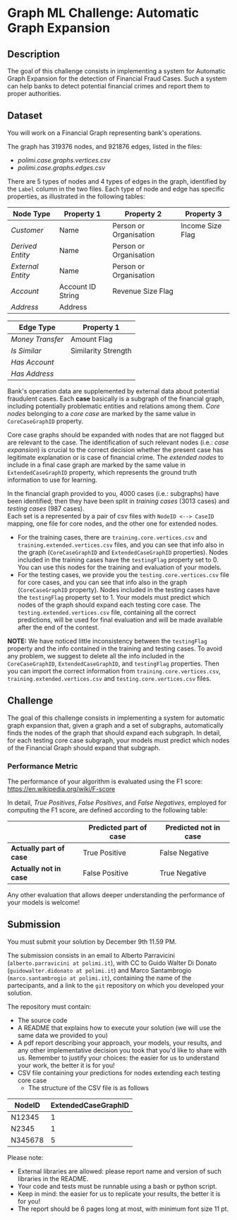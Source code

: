 # Graph ML Challenge: Automatic Graph Expansion

## Description
The goal of this challenge consists in implementing a system for Automatic Graph Expansion for the detection of Financial Fraud Cases. 
Such a system can help banks to detect potential financial crimes and report them to proper authorities.

## Dataset
You will work on a Financial Graph representing bank's operations.

The graph has 319376 nodes, and 921876 edges, listed in the files:
* *polimi.case.graphs.vertices.csv* 
* *polimi.case.graphs.edges.csv*

There are 5 types of nodes and 4 types of edges in the graph, identified by the `Label` column in the two files.
Each type of node and edge has specific properties, as illustrated in the following tables:

| Node Type         | Property 1        | Property 2             | Property 3       |
|-------------------|-------------------|------------------------|------------------|
| *Customer*        | Name              | Person or Organisation | Income Size Flag |
| *Derived Entity*  | Name              | Person or Organisation |                  |
| *External Entity* | Name              | Person or Organisation |                  |
| *Account*         | Account ID String | Revenue Size Flag      |                  |
| *Address*         | Address           |                        |                  |

| Edge Type        | Property 1          |
|------------------|---------------------|
| *Money Transfer* | Amount Flag         |
| *Is Similar*     | Similarity Strength |
| *Has Account*    |                     |
| *Has Address*    |                     |

Bank's operation data are supplemented by external data about potential fraudulent cases.
Each **case** basically is a subgraph of the financial graph, including potentially problematic entities and relations among them.
*Core nodes* belonging to a *core case* are marked by the same value in `CoreCaseGraphID` property.

Core case graphs should be expanded with nodes that are not flagged but are relevant to the case.
The identification of such relevant nodes (i.e.: *case expansion*) is crucial to the correct decision whether the present case has legitimate explanation or is case of financial crime.
The *extended nodes* to include in a final case graph are marked by the same value in `ExtendedCaseGraphID` property, which represents the ground truth information to use for learning.

In the financial graph provided to you, 4000 cases (i.e.: subgraphs) have been identified; then they have been split in *training cases* (3013 cases) and *testing cases* (987 cases).  
Each set is a represented by a pair of csv files with `NodeID <--> CaseID` mapping, one file for core nodes, and the other one for extended nodes.
- For the training cases, there are `training.core.vertices.csv` and `training.extended.vertices.csv` files, and you can see that info also in the graph (`CoreCaseGraphID` and `ExtendedCaseGraphID` properties). Nodes included in the training cases have the `testingFlag` property set to 0. You can use this nodes for the training and evaluation of your models.
- For the testing cases, we provide you the `testing.core.vertices.csv` file for core cases, and you can see that info also in the graph (`CoreCaseGraphID` property). Nodes included in the testing cases have the `testingFlag` property set to 1. Your models must predict which nodes of the graph should expand each testing core case. The `testing.extended.vertices.csv` file, containing all the correct predictions, will be used for final evaluation and will be made available after the end of the contest.

**NOTE:** We have noticed little inconsistency between the `testingFlag` property and the info contained in the training and testing cases. To avoid any problem, we suggest to delete all the info included in the `CoreCaseGraphID`, `ExtendedCaseGraphID`, and `testingFlag` properties. Then you can import the correct information from `training.core.vertices.csv`, `training.extended.vertices.csv` and `testing.core.vertices.csv` files.

## Challenge
The goal of this challenge consists in implementing a system for automatic graph expansion that, given a graph and a set of subgraphs, automatically finds the nodes of the graph that should expand each subgraph.
In detail, for each testing core case subgraph, your models must predict which nodes of the Financial Graph should expand that subgraph. 

### Performance Metric
The performance of your algorithm is evaluated using the F1 score: https://en.wikipedia.org/wiki/F-score

In detail, *True Positives*, *False Positives*, and *False Negatives*, employed for computing the F1 score, are defined according to the following table:

|                           | **Predicted part of case** | **Predicted not in case** |
|---------------------------|----------------------------|---------------------------|
| **Actually part of case** | True Positive              | False Negative            |
| **Actually not in case**  | False Positive             | True Negative             |

Any other evaluation that allows deeper understanding the performance of your models is welcome!

## Submission
You must submit your solution by December 9th 11.59 PM. 

The submission consists in an email to Alberto Parravicini (`alberto.parravicini at polimi.it`), with CC to Guido Walter Di Donato (`guidowalter.didonato at polimi.it`) and Marco Santambrogio (`marco.santambrogio at polimi.it`),
containing the name of the partecipants, and a link to the `git` repository on which you developed your solution.

The repository must contain:

* The source code
* A README that explains how to execute your solution (we will use the same data we provided to you)
* A pdf report describing your approach, your models, your results, and any other implementative decision you took that you'd like to share with us. Remember to justify your choices: the easier for us to understand your work, the better it is for you!
* CSV file containing your predictions for nodes extending each testing core case
    * The structure of the CSV file is as follows

| NodeID  | ExtendedCaseGraphID |
|---------|---------------------|
| N12345  | 1                   |
| N2345   | 1                   |
| N345678 | 5                   |

Please note:

* External libraries are allowed: please report name and version of such libraries in the README. 
* Your code and tests must be runnable using a bash or python script.
* Keep in mind: the easier for us to replicate your results, the better it is for you!
* The report should be 6 pages long at most, with minimum font size 11 pt.

